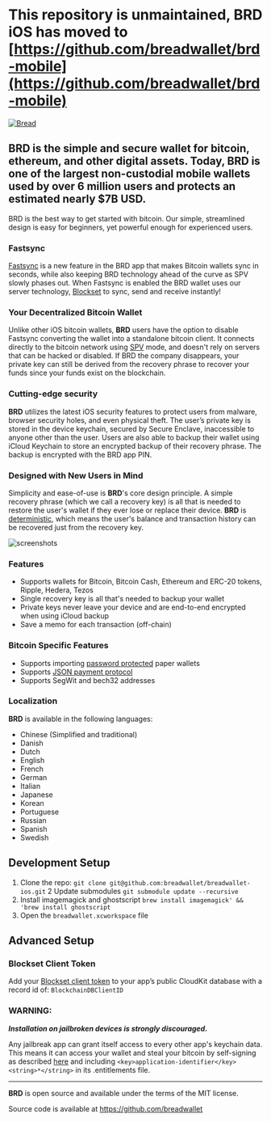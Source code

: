 # This repository is unmaintained, BRD iOS has moved to [https://github.com/breadwallet/brd-mobile](https://github.com/breadwallet/brd-mobile)

[![Bread](/images/top-logo.png)](https://itunes.apple.com/app/breadwallet/id885251393)

## BRD is the simple and secure wallet for bitcoin, ethereum, and other digital assets. Today, BRD is one of the largest non-custodial mobile wallets used by over 6 million users and protects an estimated nearly $7B USD.

BRD is the best way to get started with bitcoin. Our simple, streamlined design is easy for beginners, yet powerful enough for experienced users.

### Fastsync
[Fastsync](https://brd.com/blog/fastsync-explained) is a new feature in the BRD app that makes Bitcoin wallets sync in seconds, while also keeping BRD technology ahead of the curve as SPV slowly phases out. When Fastsync is enabled the BRD wallet uses our server technology, [Blockset](https://docs.blockset.com/) to sync, send and receive instantly!

### Your Decentralized Bitcoin Wallet

Unlike other iOS bitcoin wallets, **BRD** users have the option to disable Fastsync converting the wallet into a standalone bitcoin client. It connects directly to the bitcoin network using [SPV](https://en.bitcoin.it/wiki/Thin_Client_Security#Header-Only_Clients) mode, and doesn't rely on servers that can be hacked or disabled. If BRD the company disappears, your private key can still be derived from the recovery phrase to recover your funds since your funds exist on the blockchain.

### Cutting-edge security

**BRD** utilizes the latest iOS security features to protect users from malware, browser security holes, and even physical theft. The user’s private key is stored in the device keychain, secured by Secure Enclave, inaccessible to anyone other than the user. Users are also able to backup their wallet using iCloud Keychain to store an encrypted backup of their recovery phrase.  The backup is encrypted with the BRD app PIN.

### Designed with New Users in Mind

Simplicity and ease-of-use is **BRD**'s core design principle. A simple recovery phrase (which we call a recovery key) is all that is needed to restore the user's wallet if they ever lose or replace their device. **BRD** is [deterministic](https://github.com/bitcoin/bips/blob/master/bip-0032.mediawiki), which means the user's balance and transaction history can be recovered just from the recovery key.

![screenshots](/images/brd-hero-mockup.png)

### Features

- Supports wallets for Bitcoin, Bitcoin Cash, Ethereum and ERC-20 tokens, Ripple, Hedera, Tezos
- Single recovery key is all that's needed to backup your wallet
- Private keys never leave your device and are end-to-end encrypted when using iCloud backup
- Save a memo for each transaction (off-chain)

### Bitcoin Specific Features
- Supports importing [password protected](https://github.com/bitcoin/bips/blob/master/bip-0038.mediawiki) paper wallets
- Supports [JSON payment protocol](https://bitpay.com/docs/payment-protocol)
- Supports SegWit and bech32 addresses

### Localization

**BRD** is available in the following languages:

- Chinese (Simplified and traditional)
- Danish
- Dutch
- English
- French
- German
- Italian
- Japanese
- Korean
- Portuguese
- Russian
- Spanish
- Swedish

## Development Setup

1. Clone the repo: `git clone git@github.com:breadwallet/breadwallet-ios.git`
2  Update submodules `git submodule update --recursive`
3. Install imagemagick and ghostscript `brew install imagemagick' && 'brew install ghostscript`
4. Open the `breadwallet.xcworkspace` file

## Advanced Setup

### Blockset Client Token

Add your [Blockset client token](https://docs.blockset.com/getting-started/authenticationhttps://blockset.com/docs/v1/tools/authentication) to your app’s public CloudKit database with a record id of: `BlockchainDBClientID` 

### WARNING:

***Installation on jailbroken devices is strongly discouraged.***

Any jailbreak app can grant itself access to every other app's keychain data. This means it can access your wallet and steal your bitcoin by self-signing as described [here](http://www.saurik.com/id/8) and including `<key>application-identifier</key><string>*</string>` in its .entitlements file.

---

**BRD** is open source and available under the terms of the MIT license.

Source code is available at https://github.com/breadwallet
